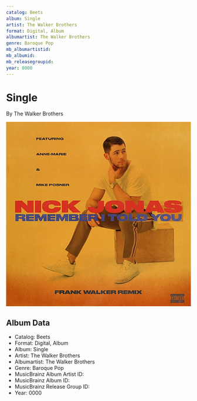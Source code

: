 ```yaml
---
catalog: Beets
album: Single
artist: The Walker Brothers
format: Digital, Album
albumartist: The Walker Brothers
genre: Baroque Pop
mb_albumartistid: 
mb_albumid: 
mb_releasegroupid: 
year: 0000
---
```


# Single

By The Walker Brothers

![](../../assets/beetscovers/The_Walker_Brothers-Single.jpg)

## Album Data

- Catalog: Beets
- Format: Digital, Album
- Album: Single
- Artist: The Walker Brothers
- Albumartist: The Walker Brothers
- Genre: Baroque Pop
- MusicBrainz Album Artist ID: 
- MusicBrainz Album ID: 
- MusicBrainz Release Group ID: 
- Year: 0000

